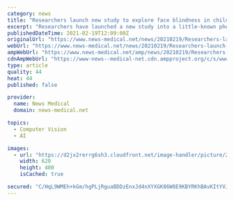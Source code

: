 ```yaml
---
category: news
title: "Researchers launch new study to explore face blindness in children"
excerpt: "Researchers have launched a new study into a little-known phenomenon that prevents people from recognizing members of their own immediate family or sometimes even their own reflection."
publishedDateTime: 2021-02-19T12:09:00Z
originalUrl: "https://www.news-medical.net/news/20210219/Researchers-launch-new-study-to-explore-face-blindness-in-children.aspx"
webUrl: "https://www.news-medical.net/news/20210219/Researchers-launch-new-study-to-explore-face-blindness-in-children.aspx"
ampWebUrl: "https://www.news-medical.net/amp/news/20210219/Researchers-launch-new-study-to-explore-face-blindness-in-children.aspx"
cdnAmpWebUrl: "https://www-news--medical-net.cdn.ampproject.org/c/s/www.news-medical.net/amp/news/20210219/Researchers-launch-new-study-to-explore-face-blindness-in-children.aspx"
type: article
quality: 44
heat: 44
published: false

provider:
  name: News Medical
  domain: news-medical.net

topics:
  - Computer Vision
  - AI

images:
  - url: "https://d2jx2rerrg6sh3.cloudfront.net/image-handler/picture/2016/6/blind_%27s_feet_with_stick-CHAINFOTO24-1000_2e9f8aa9159745749a4cc8db3c3fac96-620x480.jpg"
    width: 620
    height: 480
    isCached: true

secured: "C/HqL9WMEh+kGm/hgPLjRguaBDDzEnxJd4nXYXGK86W8E9KBYRKhBAvKItYVJlL+07oxbQxL0VT5Ak/K5u+RHdchKkvunrYeUkxEGqeh6YDw3ifd+DPUDgvstoG0jw3vUiiwQHiMuFxTwuAi5b/7c7kMbaW99xzZwswd0wwiA7IPOzZEeoehPvbw6PqjeZoGbOliqv73XdNiKF+7I4LPPFGgFb/aRWkoor4xZ4XtMi1uV0412PIFsMwGglyqUZWp5xi8A8lRTRJjvQ4BxBiRup0M8nbXbzeZN5sn2Esg0rEehoPqCht+W5HxJgYYOlYRDYg6Wn8/Bb5KP/X51wcZGZOTdVKdRMDb9Yh+fCq+1VM=;BfrHnJzTWj8xaMWmbdS8vQ=="
---
```


